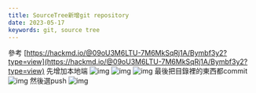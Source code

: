 ```yaml
---
title: SourceTree新增git repository
date: 2023-05-17
keywords: git, source tree
---
```

參考 
[https://hackmd.io/@09oU3M6LTU-7M6MkSqRj1A/Bymbf3y2?type=view](https://hackmd.io/@09oU3M6LTU-7M6MkSqRj1A/Bymbf3y2?type=view)
先增加本地端
![img]({{site.imgurl}}/git/source_tree_create1.png)
![img]({{site.imgurl}}/git/source_tree_create2.png)
![img]({{site.imgurl}}/git/source_tree_create3.png)
最後把目錄裡的東西都commit
![img]({{site.imgurl}}/git/source_tree_create4.png)
然後選push
![img]({{site.imgurl}}/git/source_tree_create5.png)